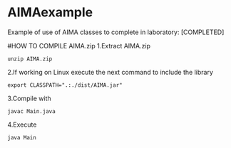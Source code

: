 # AIMAexample
Example of use of AIMA classes to complete in laboratory: [COMPLETED]

#HOW TO COMPILE AIMA.zip
1.Extract AIMA.zip

```
unzip AIMA.zip
```
2.If working on Linux execute the next command to include the library

```
export CLASSPATH=".:./dist/AIMA.jar"
```

3.Compile with 

```
javac Main.java
```
4.Execute 
```
java Main
```